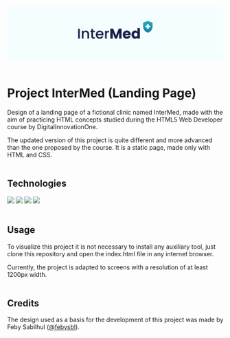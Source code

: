 <div align="center">
	<a href="https://joseferreira-dev.github.io/dio-clinica-intermed/" target="_blank"><img src="repository-assets/banner.png"></a>
</div>
<br>

# Project InterMed (Landing Page)

Design of a landing page of a fictional clinic named InterMed, made with the aim of practicing HTML concepts studied during the HTML5 Web Developer course by DigitalInnovationOne.

The updated version of this project is quite different and more advanced than the one proposed by the course. It is a static page, made only with HTML and CSS.
<br>
<br>

## Technologies

<div align="left">
  <img height="50rem" src="https://cdn.jsdelivr.net/gh/devicons/devicon/icons/html5/html5-plain.svg" />
  <img height="50rem" src="https://cdn.jsdelivr.net/gh/devicons/devicon/icons/css3/css3-plain.svg" />
	<img height="50rem" src="https://cdn.jsdelivr.net/gh/devicons/devicon/icons/figma/figma-original.svg" />
	<img height="50rem" src="https://cdn.jsdelivr.net/gh/devicons/devicon/icons/vscode/vscode-original.svg" />
</div>
<br>

## Usage

To visualize this project it is not necessary to install any auxiliary tool, just clone this repository and open the index.html file in any internet browser.

Currently, the project is adapted to screens with a resolution of at least 1200px width.
<br>
<br>

## Credits

The design used as a basis for the development of this project was made by Feby Sabilhul (<a href="https://www.figma.com/@febysbl">@febysbl</a>).
